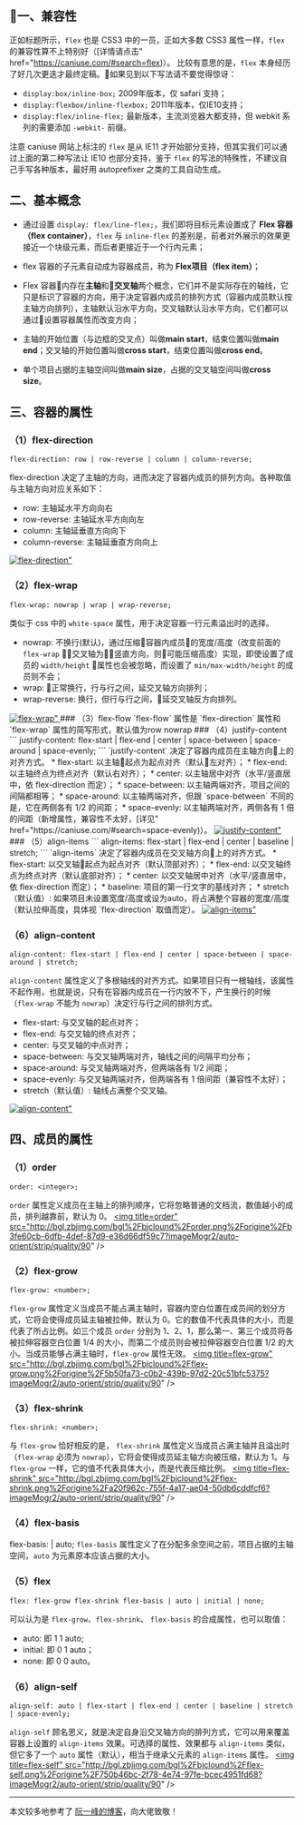 ## 一、兼容性
正如标题所示，`flex` 也是 CSS3 中的一员，正如大多数 CSS3 属性一样，`flex` 的兼容性算不上特别好（[详情请点击" href="https://caniuse.com/#search=flex)）。
比较有意思的是，`flex` 本身经历了好几次更迭才最终定稿。如果见到以下写法请不要觉得惊讶：

* `display:box/inline-box;`   2009年版本，仅 safari 支持；
* `display:flexbox/inline-flexbox;`  2011年版本，仅IE10支持；
* `display:flex/inline-flex;`  最新版本，主流浏览器大都支持，但 webkit 系列的需要添加 `-webkit-` 前缀。

注意 caniuse 网站上标注的 `flex` 是从 IE11 才开始部分支持，但其实我们可以通过上面的第二种写法让 IE10 也部分支持，鉴于 `flex` 的写法的特殊性，不建议自己手写各种版本，最好用 autoprefixer 之类的工具自动生成。


## 二、基本概念
* 通过设置 `display: flex/line-flex;`，我们即将目标元素设置成了 **Flex 容器（flex container）**，`flex` 与 `inline-flex` 的差别是，前者对外展示的效果更接近一个块级元素，而后者更接近于一个行内元素；

* flex 容器的子元素自动成为容器成员，称为 **Flex项目（flex item）**；
* Flex 容器内存在**主轴**和**交叉轴**两个概念，它们并不是实际存在的轴线，它只是标识了容器的方向，用于决定容器内成员的排列方式（容器内成员默认按主轴方向排列），主轴默认沿水平方向，交叉轴默认沿水平方向，它们都可以通过设置容器属性而改变方向；
* 主轴的开始位置（与边框的交叉点）叫做**main start**，结束位置叫做**main end**；交叉轴的开始位置叫做**cross start**，结束位置叫做**cross end**。
* 单个项目占据的主轴空间叫做**main size**，占据的交叉轴空间叫做**cross size**。

## 三、容器的属性
### （1）flex-direction

```
flex-direction: row | row-reverse | column | column-reverse;
```
flex-direction 决定了主轴的方向，进而决定了容器内成员的排列方向。各种取值与主轴方向对应关系如下：
* row: 主轴延水平方向向右
* row-reverse: 主轴延水平方向向左
* column: 主轴延垂直方向向下
* column-reverse: 主轴延垂直方向向上

<a href="./flex-direction.html">
    <img title=flex-direction" src="http://bgl.zbjimg.com/bgl%2Fbjclound%2Fflex-direction.png%2Forigine%2F7c3f86ac-eed7-4444-8464-20482d347d9c?imageMogr2/auto-orient/strip/quality/90" />
</a>

### （2）flex-wrap
```
flex-wrap: nowrap | wrap | wrap-reverse;
```
类似于 css 中的 `white-space` 属性，用于决定容器一行元素溢出时的选择。
* nowrap: 不换行(默认)，通过压缩容器内成员的宽度/高度（改变前面的 `flex-wrap` 交叉轴为竖直方向，则可能压缩高度）实现，即使设置了成员的  `width/height` 属性也会被忽略，而设置了 `min/max-width/height` 的成员则不会；
* wrap: 正常换行，行与行之间，延交叉轴方向排列；
* wrap-reverse: 换行，但行与行之间，延交叉轴反方向排列。 

<a href="./flex-wrap.html">
    <img title=flex-wrap" src="http://bgl.zbjimg.com/bgl%2Fbjclound%2Fflex-wrap.png%2Forigine%2F9af22ac1-e420-4282-9d8b-b2c51e6b80ff?imageMogr2/auto-orient/strip/quality/90" />
</a>
### （3）flex-flow
`flex-flow` 属性是 `flex-direction` 属性和 `flex-wrap` 属性的简写形式，默认值为row nowrap
### （4）justify-content
```
justify-content: flex-start | flex-end | center | space-between | space-around | space-evenly;
```
`justify-content` 决定了容器内成员在主轴方向上的对齐方式。
* flex-start: 以主轴起点为起点对齐（默认左对齐）；
* flex-end: 以主轴终点为终点对齐（默认右对齐）；
* center:  以主轴居中对齐（水平/竖直居中，依 flex-direction 而定）；
* space-between: 以主轴两端对齐，项目之间的间隔都相等；
* space-around: 以主轴两端对齐，但跟 `space-between` 不同的是，它在两侧各有 1/2 的间距；
* space-evenly: 以主轴两端对齐，两侧各有 1 倍的间距（新增属性，兼容性不太好，[详见" href="https://caniuse.com/#search=space-evenly)）。
<a href="./justify-content.html">
    <img title=justify-content" src="http://bgl.zbjimg.com/bgl%2Fbjclound%2Fjustify-content.png%2Forigine%2F2dbeca01-4be6-4ae1-8c02-37d8e59b0a7c?imageMogr2/auto-orient/strip/quality/90" />
</a>
### （5）align-items
```
align-items: flex-start | flex-end | center | baseline | stretch;
```
`align-items` 决定了容器内成员在交叉轴方向上的对齐方式。
* flex-start: 以交叉轴起点为起点对齐（默认顶部对齐）；
* flex-end: 以交叉轴终点为终点对齐（默认底部对齐）；
* center: 以交叉轴居中对齐（水平/竖直居中，依 flex-direction 而定）；
* baseline: 项目的第一行文字的基线对齐；
* stretch（默认值）: 如果项目未设置宽度/高度或设为auto，将占满整个容器的宽度/高度（默认拉伸高度，具体视 `flex-direction` 取值而定）。
<a href="./align-items.html">
    <img title=align-items" src="http://bgl.zbjimg.com/bgl%2Fbjclound%2Falign-items.png%2Forigine%2Fac81650f-2288-489a-b008-d1cc3e2ec4be?imageMogr2/auto-orient/strip/quality/90" />
</a>


### （6）align-content
```
align-content: flex-start | flex-end | center | space-between | space-around | stretch;
```
`align-content` 属性定义了多根轴线的对齐方式。如果项目只有一根轴线，该属性不起作用，也就是说，只有在容器内成员在一行内放不下，产生换行的时候（`flex-wrap` 不能为 `nowrap`）决定行与行之间的排列方式。
* flex-start: 与交叉轴的起点对齐；
* flex-end: 与交叉轴的终点对齐；
* center: 与交叉轴的中点对齐；
* space-between: 与交叉轴两端对齐，轴线之间的间隔平均分布；
* space-around: 与交叉轴两端对齐，但两端各有 1/2 间距；
* space-evenly: 与交叉轴两端对齐，但两端各有 1 倍间距（兼容性不太好）；
* stretch（默认值）: 轴线占满整个交叉轴。

<a href="./align-content.html">
    <img title=align-content" src="http://bgl.zbjimg.com/bgl%2Fbjclound%2Falign-content.png%2Forigine%2Ffce2ba50-ec08-4e20-991d-32a8205f6fe4?imageMogr2/auto-orient/strip/quality/90" />
</a>

## 四、成员的属性
### （1）order
```
order: <integer>;
```
`order` 属性定义成员在主轴上的排列顺序，它将忽略普通的文档流，数值越小的成员，排列越靠前，默认为 0。
<a href="./order.html">
    <img title=order" src="http://bgl.zbjimg.com/bgl%2Fbjclound%2Forder.png%2Forigine%2Fb3fe60cb-6dfb-4def-87d9-e36d66df59c7?imageMogr2/auto-orient/strip/quality/90" />
</a>

### （2）flex-grow
```
flex-grow: <number>;
```
`flex-grow` 属性定义当成员不能占满主轴时，容器内空白位置在成员间的划分方式，它将会使得成员延主轴被拉伸，默认为 0。它的数值不代表具体的大小，而是代表了所占比例。如三个成员 `order` 分别为 1、2、1，那么第一、第三个成员将各被拉伸容器空白位置 1/4 的大小，而第二个成员则会被拉伸容器空白位置 1/2 的大小。当成员能够占满主轴时，`flex-grow` 属性无效。
<a href="./flex-grow.html">
    <img title=flex-grow" src="http://bgl.zbjimg.com/bgl%2Fbjclound%2Fflex-grow.png%2Forigine%2F5b50fa73-c0b2-439b-97d2-20c51bfc5375?imageMogr2/auto-orient/strip/quality/90" />
</a>

### （3）flex-shrink
```
flex-shrink: <number>;
```
与 `flex-grow` 恰好相反的是， `flex-shrink` 属性定义当成员占满主轴并且溢出时（`flex-wrap` 必须为 `nowrap`），它将会使得成员延主轴方向被压缩，默认为 1。与 `flex-grow` 一样，它的值不代表具体大小，而是代表压缩比例。
<a href="./flex-grow.html">
    <img title=flex-shrink" src="http://bgl.zbjimg.com/bgl%2Fbjclound%2Fflex-shrink.png%2Forigine%2Fa20f962c-755f-4a17-ae04-50db6cddfcf6?imageMogr2/auto-orient/strip/quality/90" />
</a>

### （4）flex-basis
flex-basis: <length> | auto;
`flex-basis` 属性定义了在分配多余空间之前，项目占据的主轴空间，`auto` 为元素原本应该占据的大小。
### （5）flex
```
flex: flex-grow flex-shrink flex-basis | auto | initial | none;
```
可以认为是 `flex-grow`、`flex-shrink`、 `flex-basis` 的合成属性，也可以取值：
* auto: 即 1 1 auto;
* initial: 即 0 1 auto；
* none: 即 0 0 auto。
### （6）align-self
```
align-self: auto | flex-start | flex-end | center | baseline | stretch | space-evenly;
```
`align-self` 顾名思义，就是决定自身沿交叉轴方向的排列方式，它可以用来覆盖容器上设置的 `align-items` 效果。可选择的属性、效果都与 `align-items` 类似，但它多了一个 `auto` 属性（默认），相当于继承父元素的 `align-items` 属性。
<a href="./align-self.html">
    <img title=flex-self" src="http://bgl.zbjimg.com/bgl%2Fbjclound%2Fflex-self.png%2Forigine%2F750b46bc-2f78-4e74-97fe-bcec4951fd68?imageMogr2/auto-orient/strip/quality/90" />
</a>


--------
本文较多地参考了 [阮一峰的博客](http://www.ruanyifeng.com/blog/2015/07/flex-grammar.html)，向大佬致敬！